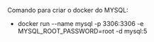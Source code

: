 Comando para criar o docker do MYSQL:

- docker run --name mysql -p 3306:3306 -e MYSQL_ROOT_PASSWORD=root -d mysql:5